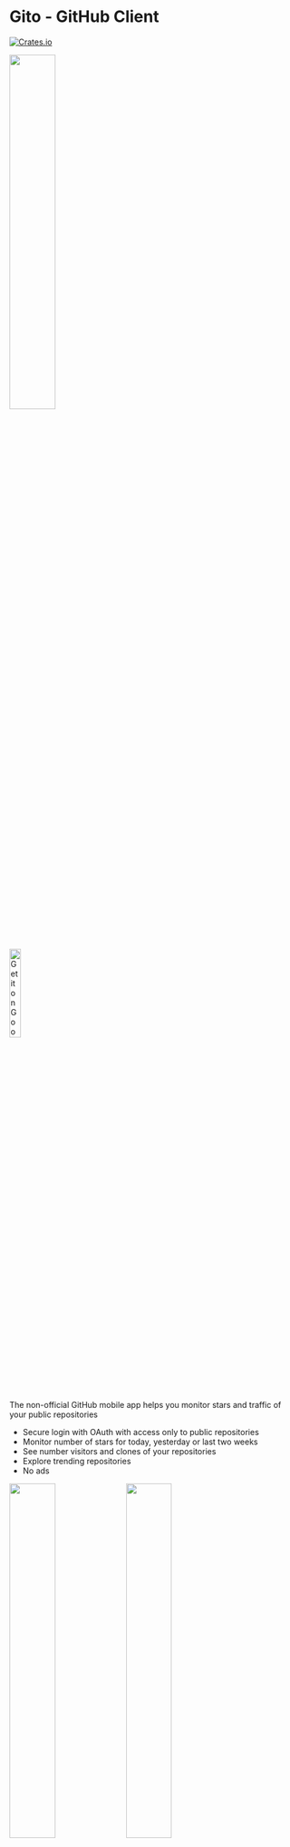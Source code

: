 # Gito - GitHub Client

[![Crates.io](https://img.shields.io/crates/l/rustc-serialize.svg?maxAge=2592000)]()

<img width="40%" vspace="0" hspace="0" src="https://cloud.githubusercontent.com/assets/2931932/23332693/df76b13a-fb8e-11e6-9d5f-79edc6aa521c.png" />

<a href='https://play.google.com/store/apps/details?id=com.dmitrymalkovich.android.githubanalytics&pcampaignid=MKT-Other-global-all-co-prtnr-py-PartBadge-Mar2515-1'><img width="20%" alt='Get it on Google Play' src='https://play.google.com/intl/en_us/badges/images/generic/en_badge_web_generic.png'/></a>

The non-official GitHub mobile app helps you monitor stars and traffic of your public repositories
* Secure login with OAuth with access only to public repositories
* Monitor number of stars for today, yesterday or last two weeks
* See number visitors and clones of your repositories
* Explore trending repositories 
* No ads

<img width="40%" vspace="0" hspace="0"  src="https://cloud.githubusercontent.com/assets/2931932/23332696/e3400c6c-fb8e-11e6-8235-f27a65ba5bc3.png" />	 <img width="40%" vspace="0" hspace="0"  src="https://cloud.githubusercontent.com/assets/2931932/23332698/e5639b6c-fb8e-11e6-9d34-102001ee263a.png" />


<img width="40%" vspace="0" hspace="0"  src="https://cloud.githubusercontent.com/assets/2931932/23332766/2453c53a-fb90-11e6-9606-454fa487c5e9.png" /> 	<img width="40%" vspace="0" hspace="0"  src="https://cloud.githubusercontent.com/assets/2931932/23332701/e826db02-fb8e-11e6-8ec0-475249e42b1f.png" />

See the Google+ community to get early dev updates:
https://plus.google.com/communities/106373382024164307474

### Troubleshooting

Cloning this repository into Android Studio may initially produce the following error message:

    Configuration with name 'default' not found in Android Studio

This can be solved by running the command `git submodule update --init` from the terminal, whilst in
the project root directory. See these StackOverflow answers ([link](http://stackoverflow.com/a/24163356/1219389)|[link](http://stackoverflow.com/a/31452568/1219389)) for more information.

## License

Copyright 2016 Dmitry Malkovich

Licensed under the Apache License, Version 2.0 (the "License");
you may not use this file except in compliance with the License.
You may obtain a copy of the License at

    http://www.apache.org/licenses/LICENSE-2.0

Unless required by applicable law or agreed to in writing, software
distributed under the License is distributed on an "AS IS" BASIS,
WITHOUT WARRANTIES OR CONDITIONS OF ANY KIND, either express or implied.
See the License for the specific language governing permissions and
limitations under the License.

